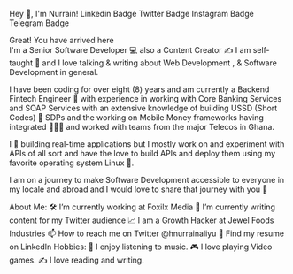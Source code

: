 Hey 👋, I'm Nurrain!
Linkedin Badge Twitter Badge Instagram Badge Telegram Badge

Great! You have arrived here   
I'm a Senior Software Developer 💻 also a Content Creator ✍️
I am self-taught 🚀 and I love talking & writing about Web Development , & Software Development in general.

I have been coding for over eight (8) years and am currently a Backend Fintech Engineer 💸 with experience in working with Core Banking Services and SOAP Services with an extensive knowledge of building USSD (Short Codes) 📱 SDPs and the working on Mobile Money frameworks having integrated 👨🏻‍💻 and worked with teams from the major Telecos in Ghana.

I 💛 building real-time applications but I mostly work on and experiment with APIs of all sort and have the love to build APIs and deploy them using my favorite operating system Linux 👾.

I am on a journey to make Software Development accessible to everyone in my locale and abroad and I would love to share that journey with you 💛


About Me:
🛠   I’m currently working at Foxilx Media
🚀   I’m currently writing content for my Twitter audience
📈   I am a Growth Hacker at Jewel Foods Industries
📫   How to reach me on Twitter @hnurrainaliyu
💼   Find my resume on LinkedIn
Hobbies:
🎸   I enjoy listening to music.
🎮   I love playing Video games.
✍️   I love reading and writing.

